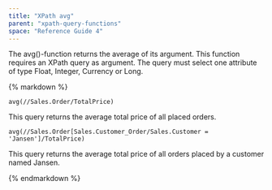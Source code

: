 ```yaml
---
title: "XPath avg"
parent: "xpath-query-functions"
space: "Reference Guide 4"
---
```

The avg()-function returns the average of its argument.
This function requires an XPath query as argument. The query must select one attribute of type Float, Integer, Currency or Long.

<div class="alert alert-info">{% markdown %}

```
avg(//Sales.Order/TotalPrice)

```

This query returns the average total price of all placed orders.

```
avg(//Sales.Order[Sales.Customer_Order/Sales.Customer = 'Jansen']/TotalPrice)

```

This query returns the average total price of all orders placed by a customer named Jansen.

{% endmarkdown %}</div>

